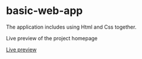 # basic-web-app
The application includes using Html and Css together.

Live preview of the project homepage


[Live preview](https://github.com/mhmmtkc/basic-web-app/blob/main/img/ss_live.jpeg)